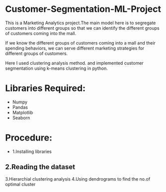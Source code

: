 # Customer-Segmentation-ML-Project


This is a Marketing Analytics project.The main model here is to segregate customers into different groups so that we can identify the different
groups of customers coming into the mall.

If we know the different groups of customers coming into a mall and their spending behaviors, we can
serve different marketing strategies for different groups of customers.

Here I used clustering analysis method. and implemented customer segmentation using k-means clustering in python.

# Libraries Required:

* Numpy
* Pandas
* Matplotlib
* Seaborn

# Procedure:

 * 1.Installing libraries
## 2.Reading the dataset
3.Hierarchial clustering analysis
4.Using dendrograms to find the no.of optimal cluster




